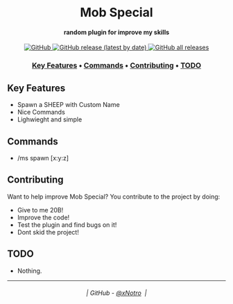 <br class="Apple-interchange-newline"/>
<h1 align="center">
  Mob Special
</h1>

<h4 align="center">random plugin for improve my skills</h4>

<p align="center">
  <a href="https://github.com/xNotro/MobSpecial/blob/master/LICENSE.txt">
    <img alt="GitHub" src="https://img.shields.io/github/license/xNotro/MobSpecial/?style=plastic">
  </a>
  <a href="https://github.com/xNotro/MobSpecial/releases/latest">
    <img alt="GitHub release (latest by date)" src="https://img.shields.io/github/v/release/xNotro/MobSpecial/?style=plastic">
  </a>
  <a href="https://github.com/xNotro/MobSpecial/releases/latest">
    <img alt="GitHub all releases" src="https://img.shields.io/github/downloads/xNotro/MobSpecial/total?style=plastic">
  </a>
</p>

<h3 align="center">
    <a href="#key-features">Key Features</a> •
    <a href="#Commands">Commands</a> •
    <a href="#contributing">Contributing</a> •
    <a href="#todo">TODO</a>
</h3>
  

## Key Features

* Spawn a SHEEP with Custom Name
* Nice Commands
* Lighwieght and simple

## Commands

* /ms spawn [x:y:z]

## Contributing

Want to help improve Mob Special? You contribute to the project by doing:

* Give to me 20B!
* Improve the code!
* Test the plugin and find bugs on it!
* Dont skid the project!

## TODO

* Nothing.

---
<h6 align="center">
  | GitHub - <a href="https://github.com/xNotro">@xNotro</a> 
  |
</h6>

